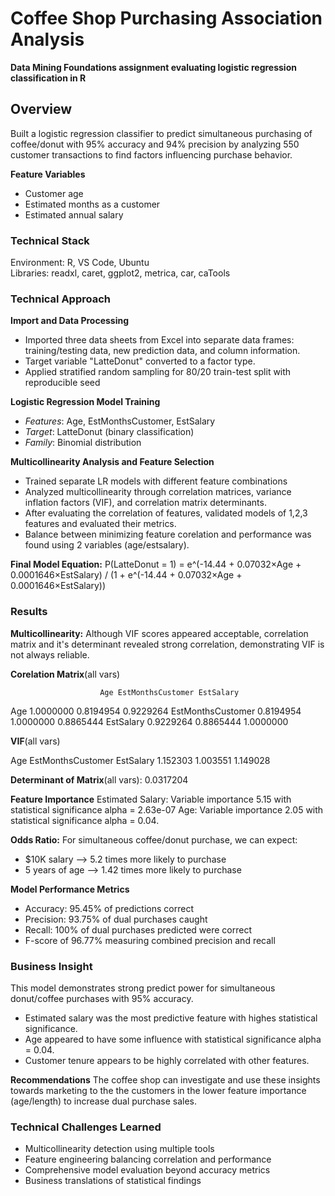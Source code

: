 # Coffee Shop Purchasing Association Analysis
**Data Mining Foundations assignment evaluating logistic regression classification in
R**

## Overview 
Built a logistic regression classifier to predict simultaneous purchasing of
coffee/donut with 95% accuracy and 94% precision by analyzing 550 customer transactions
to find factors influencing purchase behavior.  

**Feature Variables**
- Customer age
- Estimated months as a customer
- Estimated annual salary 


### Technical Stack
Environment: R, VS Code, Ubuntu  
Libraries: readxl, caret, ggplot2, metrica, car, caTools 

### Technical Approach 
**Import and Data Processing**
- Imported three data sheets from Excel into separate data frames: training/testing
  data, new prediction data, and column information.
- Target variable "LatteDonut" converted to a factor type. 
- Applied stratified random sampling for 80/20 train-test split with reproducible seed

**Logistic Regression Model Training**  
- *Features*: Age, EstMonthsCustomer, EstSalary
- *Target*: LatteDonut (binary classification)
- *Family*: Binomial distribution 

**Multicollinearity Analysis and Feature Selection**
- Trained separate LR models with different feature combinations
- Analyzed multicollinearity through correlation matrices, variance inflation factors (VIF), and correlation matrix determinants. 
- After evaluating the correlation of features, validated models of 1,2,3 features and
  evaluated their metrics. 
- Balance between minimizing feature corelation and performance was found using 2
  variables (age/estsalary). 

**Final Model Equation:** P(LatteDonut = 1) = e^(-14.44 + 0.07032×Age +
0.0001646×EstSalary) / (1 + e^(-14.44 + 0.07032×Age + 0.0001646×EstSalary))

### Results 
**Multicollinearity:** Although VIF scores appeared acceptable, correlation matrix and
it's determinant revealed strong correlation, demonstrating VIF is not always reliable. 

**Corelation Matrix**(all vars)

                        Age EstMonthsCustomer EstSalary
Age               1.0000000         0.8194954 0.9229264
EstMonthsCustomer 0.8194954         1.0000000 0.8865444
EstSalary         0.9229264         0.8865444 1.0000000

**VIF**(all vars)

Age          EstMonthsCustomer      EstSalary 
1.152303          1.003551          1.149028

**Determinant of Matrix**(all vars): 0.0317204

**Feature Importance**
Estimated Salary: Variable importance 5.15 with statistical significance alpha =
2.63e-07
Age: Variable importance 2.05 with statistical significance alpha = 0.04. 

**Odds Ratio:** For simultaneous coffee/donut purchase, we can expect:
- $10K salary --> 5.2 times more likely to purchase 
- 5 years of age --> 1.42 times more likely to purchase 

**Model Performance Metrics**
- Accuracy: 95.45% of predictions correct
- Precision: 93.75% of dual purchases caught
- Recall:  100% of dual purchases predicted were correct
- F-score of 96.77% measuring combined precision and recall

### Business Insight
This model demonstrates strong predict power for simultaneous donut/coffee purchases
with 95% accuracy. 
- Estimated salary was the most predictive feature with highes statistical significance. 
- Age appeared to have some influence with statistical significance alpha = 0.04. 
- Customer tenure appears to be highly correlated with other features. 

**Recommendations** The coffee shop can investigate and use these insights towards
marketing to the the customers in the lower feature importance (age/length) to increase
dual purchase sales. 

### Technical Challenges Learned
- Multicollinearity detection using multiple tools 
- Feature engineering balancing correlation and performance 
- Comprehensive model evaluation beyond accuracy metrics  
- Business translations of statistical findings 

